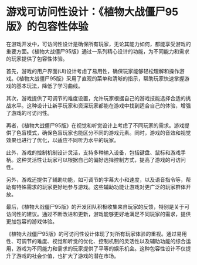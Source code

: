 # 游戏可访问性设计：《植物大战僵尸95版》的包容性体验

在游戏开发中，可访问性设计是确保所有玩家，无论其能力如何，都能享受游戏的重要方面。《植物大战僵尸95版》通过一系列精心设计的功能，为不同能力和需求的玩家提供了包容性体验。

首先，游戏的用户界面(UI)设计考虑了易用性，确保玩家能够轻松理解和操作游戏。《植物大战僵尸95版》采用了直观的菜单和清晰的指示，帮助玩家快速掌握游戏的基本玩法，降低了学习曲线。

其次，游戏提供了可调节的难度设置，允许玩家根据自己的游戏技能选择合适的挑战水平。这种设计让新手玩家和资深玩家都能在游戏中找到适合自己的体验，增强了游戏的可访问性。

再者，《植物大战僵尸95版》在视觉和听觉设计上考虑了不同玩家的需求。游戏提供了色盲模式，确保色盲玩家也能区分不同的游戏元素。同时，游戏的音效和视觉效果也进行了优化，以适应不同听力水平的玩家。

此外，游戏的控制机制设计灵活，支持多种输入设备，包括键盘、鼠标和游戏手柄。这种灵活性让玩家可以根据自己的偏好选择控制方式，提高了游戏的可访问性。

另外，游戏还提供了辅助功能，如可调节的字幕大小和速度，以及语音指令等，帮助有特殊需求的玩家更好地参与游戏。这些辅助功能让游戏对更广泛的玩家群体开放。

最后，《植物大战僵尸95版》的开发团队积极收集来自玩家的反馈，特别是关于可访问性的建议。通过不断改进和更新，游戏能够更好地满足不同玩家的需求，提供更加包容的游戏体验。

《植物大战僵尸95版》的可访问性设计体现了对所有玩家体验的重视。通过易用性、可调节的难度、视觉和听觉的优化、控制机制的灵活性以及辅助功能的综合运用，游戏为不同能力和需求的玩家提供了平等的娱乐机会。这种包容性设计不仅提升了游戏的社会价值，也扩大了游戏的潜在市场。